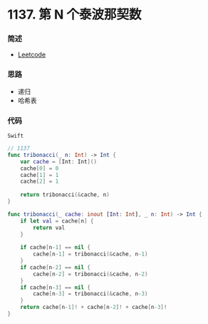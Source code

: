# 1137. 第 N 个泰波那契数

### 简述

- [Leetcode](https://leetcode-cn.com/problems/n-th-tribonacci-number/)

### 思路

- 递归
- 哈希表

### 代码

`Swift`

```swift
// 1137
func tribonacci(_ n: Int) -> Int {
    var cache = [Int: Int]()
    cache[0] = 0
    cache[1] = 1
    cache[2] = 1
    
    return tribonacci(&cache, n)
}

func tribonacci(_ cache: inout [Int: Int], _ n: Int) -> Int {
    if let val = cache[n] {
        return val
    }
    
    if cache[n-1] == nil {
        cache[n-1] = tribonacci(&cache, n-1)
    }
    if cache[n-2] == nil {
        cache[n-2] = tribonacci(&cache, n-2)
    }
    if cache[n-3] == nil {
        cache[n-3] = tribonacci(&cache, n-3)
    }
    return cache[n-1]! + cache[n-2]! + cache[n-3]!
}

```
